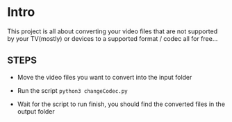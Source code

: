 # Intro

This project is all about converting your video files that are not supported by your TV(mostly) or devices to a supported format / codec all for free...

## STEPS

- Move the video files you want to convert into the input folder

- Run the script `python3 changeCodec.py`

- Wait for the script to run finish, you should find the converted files in the output folder